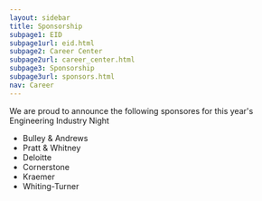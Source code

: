 ```yaml
---
layout: sidebar
title: Sponsorship
subpage1: EID
subpage1url: eid.html
subpage2: Career Center
subpage2url: career_center.html
subpage3: Sponsorship
subpage3url: sponsors.html
nav: Career
---
```

<p> We are proud to announce the following sponsores for this year's Engineering Industry Night </p>

- Bulley & Andrews
- Pratt & Whitney 
- Deloitte
- Cornerstone 
- Kraemer 
- Whiting-Turner 

